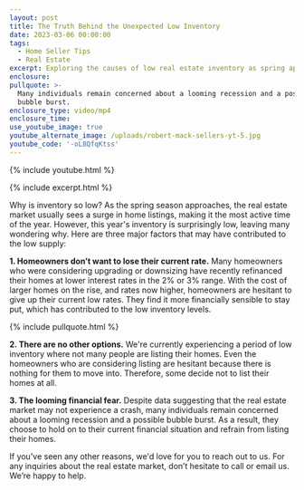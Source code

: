 ```yaml
---
layout: post
title: The Truth Behind the Unexpected Low Inventory
date: 2023-03-06 00:00:00
tags:
  - Home Seller Tips
  - Real Estate
excerpt: Exploring the causes of low real estate inventory as spring approaches.
enclosure:
pullquote: >-
  Many individuals remain concerned about a looming recession and a possible
  bubble burst.
enclosure_type: video/mp4
enclosure_time:
use_youtube_image: true
youtube_alternate_image: /uploads/robert-mack-sellers-yt-5.jpg
youtube_code: '-oL8QfqKtss'
---
```

{% include youtube.html %}

{% include excerpt.html %}

Why is inventory so low? As the spring season approaches, the real estate market usually sees a surge in home listings, making it the most active time of the year. However, this year's inventory is surprisingly low, leaving many wondering why. Here are three major factors that may have contributed to the low supply:

**1\. Homeowners don’t want to lose their current rate.** Many homeowners who were considering upgrading or downsizing have recently refinanced their homes at lower interest rates in the 2% or 3% range. With the cost of larger homes on the rise, and rates now higher, homeowners are hesitant to give up their current low rates. They find it more financially sensible to stay put, which has contributed to the low inventory levels.

{% include pullquote.html %}

**2\. There are no other options.** We're currently experiencing a period of low inventory where not many people are listing their homes. Even the homeowners who are considering listing are hesitant because there is nothing for them to move into. Therefore, some decide not to list their homes at all.

**3\. The looming financial fear.** Despite data suggesting that the real estate market may not experience a crash, many individuals remain concerned about a looming recession and a possible bubble burst. As a result, they choose to hold on to their current financial situation and refrain from listing their homes.

If you've seen any other reasons, we'd love for you to reach out to us. For any inquiries about the real estate market, don’t hesitate to call or email us. We’re happy to help.
